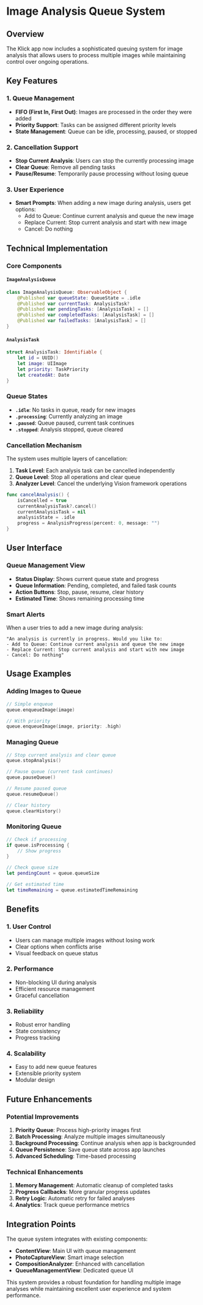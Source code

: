 # Image Analysis Queue System

## Overview

The Klick app now includes a sophisticated queuing system for image analysis that allows users to process multiple images while maintaining control over ongoing operations.

## Key Features

### 1. **Queue Management**
- **FIFO (First In, First Out)**: Images are processed in the order they were added
- **Priority Support**: Tasks can be assigned different priority levels
- **State Management**: Queue can be idle, processing, paused, or stopped

### 2. **Cancellation Support**
- **Stop Current Analysis**: Users can stop the currently processing image
- **Clear Queue**: Remove all pending tasks
- **Pause/Resume**: Temporarily pause processing without losing queue

### 3. **User Experience**
- **Smart Prompts**: When adding a new image during analysis, users get options:
  - Add to Queue: Continue current analysis and queue the new image
  - Replace Current: Stop current analysis and start with new image
  - Cancel: Do nothing

## Technical Implementation

### Core Components

#### `ImageAnalysisQueue`
```swift
class ImageAnalysisQueue: ObservableObject {
    @Published var queueState: QueueState = .idle
    @Published var currentTask: AnalysisTask?
    @Published var pendingTasks: [AnalysisTask] = []
    @Published var completedTasks: [AnalysisTask] = []
    @Published var failedTasks: [AnalysisTask] = []
}
```

#### `AnalysisTask`
```swift
struct AnalysisTask: Identifiable {
    let id = UUID()
    let image: UIImage
    let priority: TaskPriority
    let createdAt: Date
}
```

### Queue States

- **`.idle`**: No tasks in queue, ready for new images
- **`.processing`**: Currently analyzing an image
- **`.paused`**: Queue paused, current task continues
- **`.stopped`**: Analysis stopped, queue cleared

### Cancellation Mechanism

The system uses multiple layers of cancellation:

1. **Task Level**: Each analysis task can be cancelled independently
2. **Queue Level**: Stop all operations and clear queue
3. **Analyzer Level**: Cancel the underlying Vision framework operations

```swift
func cancelAnalysis() {
    isCancelled = true
    currentAnalysisTask?.cancel()
    currentAnalysisTask = nil
    analysisState = .idle
    progress = AnalysisProgress(percent: 0, message: "")
}
```

## User Interface

### Queue Management View
- **Status Display**: Shows current queue state and progress
- **Queue Information**: Pending, completed, and failed task counts
- **Action Buttons**: Stop, pause, resume, clear history
- **Estimated Time**: Shows remaining processing time

### Smart Alerts
When a user tries to add a new image during analysis:

```
"An analysis is currently in progress. Would you like to:
- Add to Queue: Continue current analysis and queue the new image
- Replace Current: Stop current analysis and start with new image
- Cancel: Do nothing"
```

## Usage Examples

### Adding Images to Queue
```swift
// Simple enqueue
queue.enqueueImage(image)

// With priority
queue.enqueueImage(image, priority: .high)
```

### Managing Queue
```swift
// Stop current analysis and clear queue
queue.stopAnalysis()

// Pause queue (current task continues)
queue.pauseQueue()

// Resume paused queue
queue.resumeQueue()

// Clear history
queue.clearHistory()
```

### Monitoring Queue
```swift
// Check if processing
if queue.isProcessing {
    // Show progress
}

// Check queue size
let pendingCount = queue.queueSize

// Get estimated time
let timeRemaining = queue.estimatedTimeRemaining
```

## Benefits

### 1. **User Control**
- Users can manage multiple images without losing work
- Clear options when conflicts arise
- Visual feedback on queue status

### 2. **Performance**
- Non-blocking UI during analysis
- Efficient resource management
- Graceful cancellation

### 3. **Reliability**
- Robust error handling
- State consistency
- Progress tracking

### 4. **Scalability**
- Easy to add new queue features
- Extensible priority system
- Modular design

## Future Enhancements

### Potential Improvements
1. **Priority Queue**: Process high-priority images first
2. **Batch Processing**: Analyze multiple images simultaneously
3. **Background Processing**: Continue analysis when app is backgrounded
4. **Queue Persistence**: Save queue state across app launches
5. **Advanced Scheduling**: Time-based processing

### Technical Enhancements
1. **Memory Management**: Automatic cleanup of completed tasks
2. **Progress Callbacks**: More granular progress updates
3. **Retry Logic**: Automatic retry for failed analyses
4. **Analytics**: Track queue performance metrics

## Integration Points

The queue system integrates with existing components:

- **ContentView**: Main UI with queue management
- **PhotoCaptureView**: Smart image selection
- **CompositionAnalyzer**: Enhanced with cancellation
- **QueueManagementView**: Dedicated queue UI

This system provides a robust foundation for handling multiple image analyses while maintaining excellent user experience and system performance. 